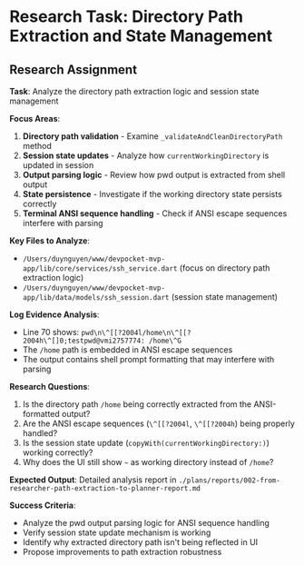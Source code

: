# Research Task: Directory Path Extraction and State Management

## Research Assignment

**Task**: Analyze the directory path extraction logic and session state management

**Focus Areas**:
1. **Directory path validation** - Examine `_validateAndCleanDirectoryPath` method
2. **Session state updates** - Analyze how `currentWorkingDirectory` is updated in session
3. **Output parsing logic** - Review how pwd output is extracted from shell output
4. **State persistence** - Investigate if the working directory state persists correctly
5. **Terminal ANSI sequence handling** - Check if ANSI escape sequences interfere with parsing

**Key Files to Analyze**:
- `/Users/duynguyen/www/devpocket-mvp-app/lib/core/services/ssh_service.dart` (focus on directory path extraction logic)
- `/Users/duynguyen/www/devpocket-mvp-app/lib/data/models/ssh_session.dart` (session state management)

**Log Evidence Analysis**:
- Line 70 shows: `pwd\n\^[[?2004l/home\n\^[[?2004h\^[]0;testpwd@vmi2757774: /home\^G`
- The `/home` path is embedded in ANSI escape sequences
- The output contains shell prompt formatting that may interfere with parsing

**Research Questions**:
1. Is the directory path `/home` being correctly extracted from the ANSI-formatted output?
2. Are the ANSI escape sequences (`\^[[?2004l`, `\^[[?2004h`) being properly handled?
3. Is the session state update (`copyWith(currentWorkingDirectory:)`) working correctly?
4. Why does the UI still show `~` as working directory instead of `/home`?

**Expected Output**:
Detailed analysis report in `./plans/reports/002-from-researcher-path-extraction-to-planner-report.md`

**Success Criteria**:
- Analyze the pwd output parsing logic for ANSI sequence handling
- Verify session state update mechanism is working
- Identify why extracted directory path isn't being reflected in UI
- Propose improvements to path extraction robustness